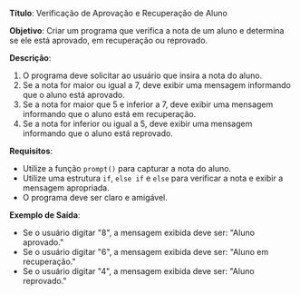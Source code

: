 
**Título**: Verificação de Aprovação e Recuperação de Aluno

**Objetivo**: Criar um programa que verifica a nota de um aluno e determina se ele está aprovado, em recuperação ou reprovado.

**Descrição**:
1. O programa deve solicitar ao usuário que insira a nota do aluno.
2. Se a nota for maior ou igual a 7, deve exibir uma mensagem informando que o aluno está aprovado.
3. Se a nota for maior que 5 e inferior a 7, deve exibir uma mensagem informando que o aluno está em recuperação.
4. Se a nota for inferior ou igual a 5, deve exibir uma mensagem informando que o aluno está reprovado.

**Requisitos**:
- Utilize a função `prompt()` para capturar a nota do aluno.
- Utilize uma estrutura `if`, `else if` e `else` para verificar a nota e exibir a mensagem apropriada.
- O programa deve ser claro e amigável.

**Exemplo de Saída**:
- Se o usuário digitar "8", a mensagem exibida deve ser: "Aluno aprovado."
- Se o usuário digitar "6", a mensagem exibida deve ser: "Aluno em recuperação."
- Se o usuário digitar "4", a mensagem exibida deve ser: "Aluno reprovado."